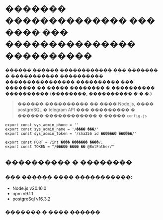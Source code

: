 # ������� �������������� ��� ���� ��� ��������������� ����������
������ ������ ������������ ��� ������� � ����������� ���������� ���������������� ���������� ��� ������� �� ����� �������� �
���������� ���������� (��������, ���������� � �.�.)
>������ ���������� �� ���� Node.js, ���� postgreSQL � telegram API
��� ��������� � ������ ������������ � ����� ```config.js```
```
export const sys_admin_phone = ''
export const sys_admin_name = '/���� ���/'
export const sys_admin_token = '/sha256 id ������� ������/'

export const PORT = /int ���� ������� ����/;
export const TOKEN = "/����� ���� �� @BotFather/"
```
## ���������� � ��������
### ��� ������ ���� �����������:
* Node.js v20.16.0
* npm v9.1.1
* postgreSql v16.3.2

### ������� � ���� ������ 
```

```
